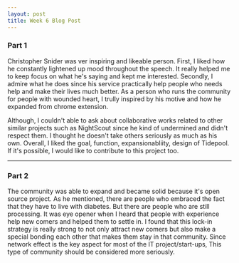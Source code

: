 ```yaml
---
layout: post
title: Week 6 Blog Post
---
```


### Part 1

<p>Christopher Snider was ver inspiring and likeable person.  
First, I liked how he constantly lightened up mood throughout the speech.  
It really helped me to keep focus on what he's saying and kept me interested.  
Secondly, I admire what he does since his service practically help people  
who needs help and make their lives much better.  
As a person who runs the community for people with wounded heart,  
I trully inspired by his motive and how he expanded from chrome extension.  </p>

<p>Although, I couldn't able to ask about collaborative works related to other  
similar projects such as NightScout since he kind of undermined and  
didn't respect them.  
I thought he doesn't take others seriously as much as his own.  
Overall, I liked the goal, function, expansionabliity, design of Tidepool.  
If it's possible, I would like to contribute to this project too.  </p>

---

### Part 2

<p>The community was able to expand and became solid because it's open source project.  
As he mentioned, there are people who embraced the fact that they have to live with diabetes.  
But there are people who are still processing.  
It was eye opener when I heard that people with experience help new comers and helped them to settle in.  
I found that this lock-in strategy is really strong to not only attract new comers but also  
make a special bonding each other that makes them stay in that community.  
Since network effect is the key aspect for most of the IT project/start-ups,  
This type of community should be considered more seriously.  
</p>
